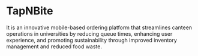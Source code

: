 # TapNBite
It is an innovative mobile-based ordering platform that streamlines canteen operations in universities by reducing queue times, enhancing user experience, and promoting sustainability through improved inventory management and reduced food waste.

